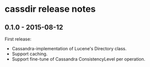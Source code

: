 cassdir release notes
=====================

0.1.0 - 2015-08-12
------------------

First release:

- Cassandra-implementation of Lucene's Directory class.
- Support caching.
- Support fine-tune of Cassandra ConsistencyLevel per operation.
